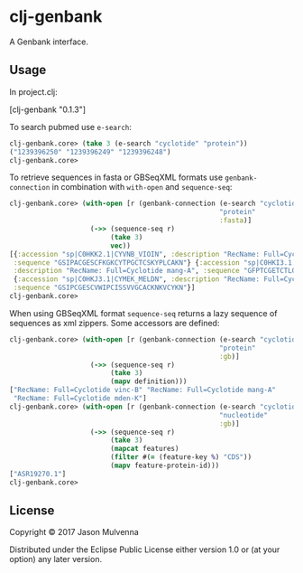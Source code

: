 # clj-genbank

A Genbank interface.

## Usage

In project.clj:

[clj-genbank "0.1.3"]

To search pubmed use `e-search`:

```clojure
clj-genbank.core> (take 3 (e-search "cyclotide" "protein"))
("1239396250" "1239396249" "1239396248")
clj-genbank.core>
```

To retrieve sequences in fasta or GBSeqXML formats use
`genbank-connection` in combination with `with-open` and
`sequence-seq`:

```clojure
clj-genbank.core> (with-open [r (genbank-connection (e-search "cyclotide" "protein")
                                                    "protein"
                                                    :fasta)]
                    (->> (sequence-seq r)
                         (take 3)
                         vec))
[{:accession "sp|C0HKK2.1|CYVNB_VIOIN", :description "RecName: Full=Cyclotide vinc-B",
 :sequence "GSIPACGESCFKGKCYTPGCTCSKYPLCAKN"} {:accession "sp|C0HKI3.1|CYMNA_MELAG",
 :description "RecName: Full=Cyclotide mang-A", :sequence "GFPTCGETCTLGTCNTPGCTCSWPICTRD"}
 {:accession "sp|C0HKJ3.1|CYMEK_MELDN", :description "RecName: Full=Cyclotide mden-K",
 :sequence "GSIPCGESCVWIPCISSVVGCACKNKVCYKN"}]
clj-genbank.core>
```

When using GBSeqXML format `sequence-seq` returns a lazy sequence of
sequences as xml zippers. Some accessors are defined:

```clojure
clj-genbank.core> (with-open [r (genbank-connection (e-search "cyclotide" "protein")
                                                    "protein"
                                                    :gb)]
                    (->> (sequence-seq r)
                         (take 3)
                         (mapv definition)))
["RecName: Full=Cyclotide vinc-B" "RecName: Full=Cyclotide mang-A"
 "RecName: Full=Cyclotide mden-K"]
clj-genbank.core> (with-open [r (genbank-connection (e-search "cyclotide" "nucleotide")
                                                    "nucleotide"
                                                    :gb)]
                    (->> (sequence-seq r)
                         (take 3)
                         (mapcat features)
                         (filter #(= (feature-key %) "CDS"))
                         (mapv feature-protein-id)))
["ASR19270.1"]
clj-genbank.core>
```

## License

Copyright © 2017 Jason Mulvenna

Distributed under the Eclipse Public License either version 1.0 or (at
your option) any later version.

